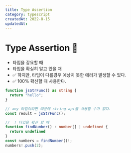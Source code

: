```yaml
---
title: Type Assertion
category: typescript
createdAt: 2022-8-15
updatedAt:
---
```


# Type Assertion 💩

- 타입을 강요할 때
- 타입을 확실히 알고 있을 때
- ✅ 하지만, 타입이 다를경우 예상치 못한 에러가 발생할 수 있다.
- ✅ 100% 확신할 때 사용한다.

```typescript
function jsStrFunc() as string {
  return "hello";
}

// any 타입이라면 때문에 string api를 사용할 수가 없다.
const result = jsStrFunc();

//  ! 타입을 확신 할 때
function findNumber() : number[] | undefined {
  return undefined
}
const numbers = findNumber()!;
numbers!.push(2);
```
